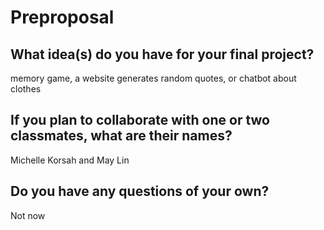 # Preproposal

## What idea(s) do you have for your final project?

memory game,
a website generates random quotes, or 
chatbot about clothes

## If you plan to collaborate with one or two classmates, what are their names?

Michelle Korsah and
May Lin

## Do you have any questions of your own?

Not now 
